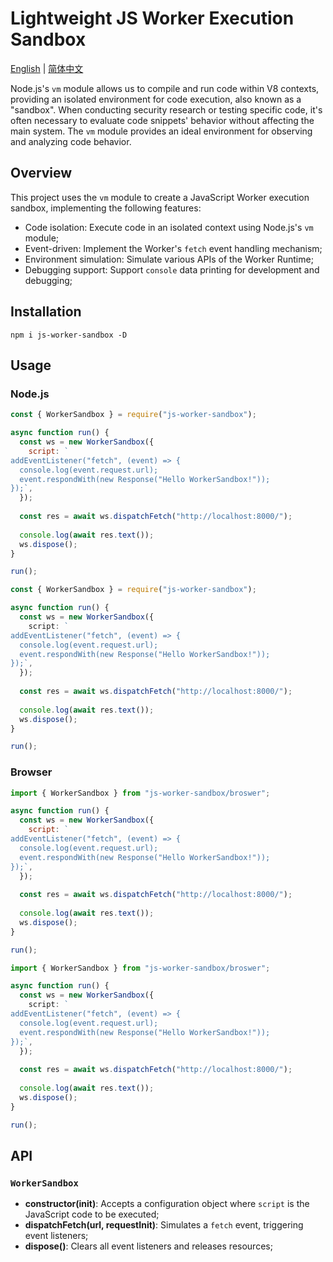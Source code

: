 # Lightweight JS Worker Execution Sandbox

[English](README.md) | [简体中文](README.zh-CN.md)

Node.js's `vm` module allows us to compile and run code within V8 contexts, providing an isolated environment for code execution, also known as a "sandbox". When conducting security research or testing specific code, it's often necessary to evaluate code snippets' behavior without affecting the main system. The `vm` module provides an ideal environment for observing and analyzing code behavior.

## Overview

This project uses the `vm` module to create a JavaScript Worker execution sandbox, implementing the following features:

- Code isolation: Execute code in an isolated context using Node.js's `vm` module;
- Event-driven: Implement the Worker's `fetch` event handling mechanism;
- Environment simulation: Simulate various APIs of the Worker Runtime;
- Debugging support: Support `console` data printing for development and debugging;

## Installation

```shell
npm i js-worker-sandbox -D
```

## Usage

### Node.js

```js
const { WorkerSandbox } = require("js-worker-sandbox");

async function run() {
  const ws = new WorkerSandbox({
    script: `
addEventListener("fetch", (event) => {
  console.log(event.request.url);
  event.respondWith(new Response("Hello WorkerSandbox!"));
});`,
  });
  
  const res = await ws.dispatchFetch("http://localhost:8000/");
  
  console.log(await res.text());
  ws.dispose();
}

run();
```

```ts
const { WorkerSandbox } = require("js-worker-sandbox");

async function run() {
  const ws = new WorkerSandbox({
    script: `
addEventListener("fetch", (event) => {
  console.log(event.request.url);
  event.respondWith(new Response("Hello WorkerSandbox!"));
});`,
  });
  
  const res = await ws.dispatchFetch("http://localhost:8000/");
  
  console.log(await res.text());
  ws.dispose();
}

run();
```

### Browser

```js
import { WorkerSandbox } from "js-worker-sandbox/broswer";

async function run() {
  const ws = new WorkerSandbox({
    script: `
addEventListener("fetch", (event) => {
  console.log(event.request.url);
  event.respondWith(new Response("Hello WorkerSandbox!"));
});`,
  });
  
  const res = await ws.dispatchFetch("http://localhost:8000/");
  
  console.log(await res.text());
  ws.dispose();
}

run();
```

```ts
import { WorkerSandbox } from "js-worker-sandbox/broswer";

async function run() {
  const ws = new WorkerSandbox({
    script: `
addEventListener("fetch", (event) => {
  console.log(event.request.url);
  event.respondWith(new Response("Hello WorkerSandbox!"));
});`,
  });
  
  const res = await ws.dispatchFetch("http://localhost:8000/");
  
  console.log(await res.text());
  ws.dispose();
}

run();
```

## API

### `WorkerSandbox`

- **constructor(init)**: Accepts a configuration object where `script` is the JavaScript code to be executed;
- **dispatchFetch(url, requestInit)**: Simulates a `fetch` event, triggering event listeners;
- **dispose()**: Clears all event listeners and releases resources;